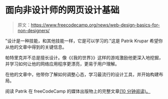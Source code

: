 # 面向非设计师的网页设计基础

> 原文：<https://www.freecodecamp.org/news/web-design-basics-for-non-designers/>

"设计是一种技能，和其他技能一样，它是可以学习的."这是 Patrik Krupar 希望你从他的文章中得到的关键信息。

帕特里克并不总是擅长设计。像《《我的世界》》这样的游戏激励他更深入地挖掘，并学习如何让他的网络应用程序更漂亮，更易于用户理解。

在他的文章中，他带你了解如何调整心态，学习最流行的设计工具，并开始构建布局。

阅读 Patrik 在 freeCodeCamp 的媒体出版物上的完整文章[(10 分钟阅读)。](https://medium.freecodecamp.org/1f64ce28c38d)